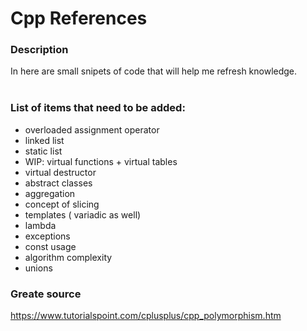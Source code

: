 # Cpp References
### Description
In here are small snipets of code that will help me refresh knowledge.</br>
</br>

### List of items that need to be added:
* overloaded assignment operator
* linked list
* static list
* WIP: virtual functions + virtual tables 
* virtual destructor
* abstract classes
* aggregation
* concept of slicing
* templates ( variadic as well)
* lambda
* exceptions
* const usage
* algorithm complexity
* unions

### Greate source
https://www.tutorialspoint.com/cplusplus/cpp_polymorphism.htm
